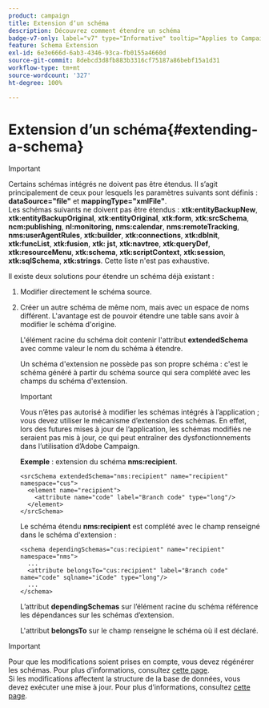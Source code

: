```yaml
---
product: campaign
title: Extension dʼun schéma
description: Découvrez comment étendre un schéma
badge-v7-only: label="v7" type="Informative" tooltip="Applies to Campaign Classic v7 only"
feature: Schema Extension
exl-id: 6e3e666d-6ab3-4346-93ca-fb0155a4660d
source-git-commit: 8debcd3d8fb883b3316cf75187a86bebf15a1d31
workflow-type: tm+mt
source-wordcount: '327'
ht-degree: 100%

---
```


# Extension dʼun schéma{#extending-a-schema}

>[!IMPORTANT]
>
>Certains schémas intégrés ne doivent pas être étendus. Il s’agit principalement de ceux pour lesquels les paramètres suivants sont définis :\
>**dataSource=&quot;file&quot;** et **mappingType=&quot;xmlFile&quot;**.\
>Les schémas suivants ne doivent pas être étendus : **xtk:entityBackupNew**, **xtk:entityBackupOriginal**, **xtk:entityOriginal**, **xtk:form**, **xtk:srcSchema**, **ncm:publishing**, **nl:monitoring**, **nms:calendar**, **nms:remoteTracking**, **nms:userAgentRules**, **xtk:builder**, **xtk:connections**, **xtk:dbInit**, **xtk:funcList**, **xtk:fusion**, **xtk: jst**, **xtk:navtree**, **xtk:queryDef**, **xtk:resourceMenu**, **xtk:schema**, **xtk:scriptContext**, **xtk:session**, **xtk:sqlSchema**, **xtk:strings**.
>Cette liste n&#39;est pas exhaustive.

Il existe deux solutions pour étendre un schéma déjà existant :

1. Modifier directement le schéma source.
1. Créer un autre schéma de même nom, mais avec un espace de noms différent. L&#39;avantage est de pouvoir étendre une table sans avoir à modifier le schéma d&#39;origine.

   L&#39;élément racine du schéma doit contenir l&#39;attribut **extendedSchema** avec comme valeur le nom du schéma à étendre.

   Un schéma d&#39;extension ne possède pas son propre schéma : c&#39;est le schéma généré à partir du schéma source qui sera complété avec les champs du schéma d&#39;extension.

   >[!IMPORTANT]
   >
   >Vous n’êtes pas autorisé à modifier les schémas intégrés à l’application ; vous devez utiliser le mécanisme d’extension des schémas. En effet, lors des futures mises à jour de l’application, les schémas modifiés ne seraient pas mis à jour, ce qui peut entraîner des dysfonctionnements dans l’utilisation d’Adobe Campaign.

   **Exemple** : extension du schéma **nms:recipient**.

   ```
   <srcSchema extendedSchema="nms:recipient" name="recipient" namespace="cus">
     <element name="recipient">
       <attribute name="code" label="Branch code" type="long"/>
     </element>
   </srcSchema>
   ```

   Le schéma étendu **nms:recipient** est complété avec le champ renseigné dans le schéma d&#39;extension :

   ```
   <schema dependingSchemas="cus:recipient" name="recipient" namespace="nms">
     ...
     <attribute belongsTo="cus:recipient" label="Branch code" name="code" sqlname="iCode" type="long"/>
     ...
   </schema>
   ```

   L’attribut **dependingSchemas** sur l’élément racine du schéma référence les dépendances sur les schémas d’extension.

   L&#39;attribut **belongsTo** sur le champ renseigne le schéma où il est déclaré.

>[!IMPORTANT]
>
>Pour que les modifications soient prises en compte, vous devez régénérer les schémas. Pour plus dʼinformations, consultez [cette page](../../configuration/using/regenerating-schemas.md).\
>Si les modifications affectent la structure de la base de données, vous devez exécuter une mise à jour. Pour plus dʼinformations, consultez [cette page](../../configuration/using/updating-the-database-structure.md).
